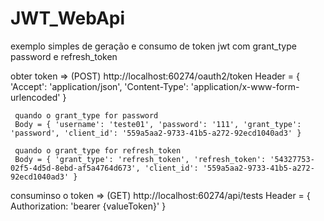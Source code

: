 # JWT_WebApi
exemplo simples de geração e consumo de token jwt com grant_type password e refresh_token

obter token 
  => (POST) http://localhost:60274/oauth2/token
     Header = { 'Accept': 'application/json', 'Content-Type': 'application/x-www-form-urlencoded' }
     
     quando o grant_type for password
     Body = { 'username': 'teste01', 'password': '111', 'grant_type': 'password', 'client_id': '559a5aa2-9733-41b5-a272-92ecd1040ad3' } 
     
     quando o grant_type for refresh_token
     Body = { 'grant_type': 'refresh_token', 'refresh_token': '54327753-02f5-4d5d-8ebd-af5a4764d673', 'client_id': '559a5aa2-9733-41b5-a272-92ecd1040ad3' }
     
     
consuminso o token
  => (GET) http://localhost:60274/api/tests
     Header = { Authorization: 'bearer {valueToken}' }
  
